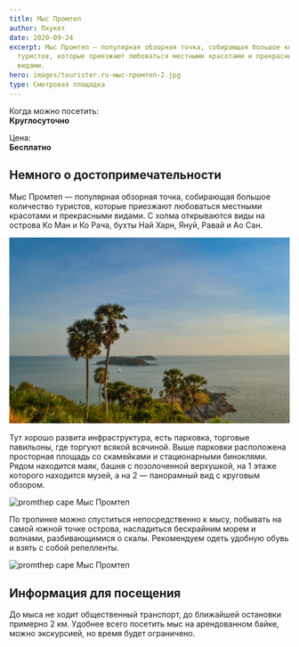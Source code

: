 ```yaml
---
title: Мыс Промтеп
author: Пхукет
date: 2020-09-24
excerpt: Мыс Промтеп — популярная обзорная точка, собирающая большое количество
  туристов, которые приезжают любоваться местными красотами и прекрасными
  видами.
hero: images/tourister.ru-мыс-промтеп-2.jpg
type: Смотровая площадка
---
```

Когда можно посетить:  
**Круглосуточно**


Цена:  
**Бесплатно**


## Немного о достопримечательности

Мыс Промтеп — популярная обзорная точка, собирающая большое количество туристов, которые приезжают любоваться местными красотами и прекрасными видами. С холма открываются виды на острова Ко Ман и Ко Рача, бухты Най Харн, Януй, Равай и Ао Сан.

![promthep cape Мыс Промтеп](images/sumit_ac-unsplash.com-мыс.jpg "Источник @sumit_ac unsplash.com ")

Тут хорошо развита инфраструктура, есть парковка, торговые павильоны, где торгуют всякой всячиной. Выше парковки расположена просторная площадь со скамейками и стационарными биноклями. Рядом находится маяк, башня с позолоченной верхушкой, на 1 этаже которого находится музей, а на 2 — панорамный вид с круговым обзором.

![promthep cape Мыс Промтеп](images/loverawai.com-мыс-промтеп-2.jpg "Источник loverawai.com")

По тропинке можно спуститься непосредственно к мысу, побывать на самой южной точке острова, насладиться бескрайним морем и волнами, разбивающимися о скалы. Рекомендуем одеть удобную обувь и взять с собой репелленты.

![promthep cape Мыс Промтеп](images/loverawai.com-мыс-промтеп.jpg "Источник loverawai.com")

## Информация для посещения

До мыса не ходит общественный транспорт, до ближайшей остановки примерно 2 км. Удобнее всего посетить мыс на арендованном байке, можно экскурсией, но время будет ограничено.